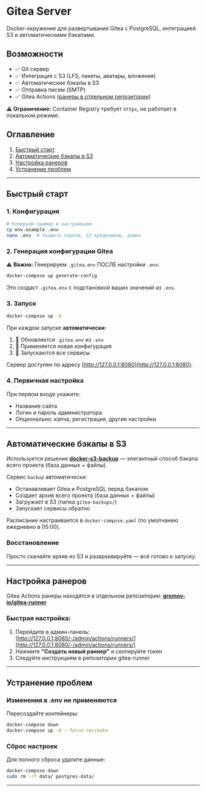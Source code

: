 # Gitea Server

Docker-окружение для развертывания Gitea с PostgreSQL, интеграцией S3 и автоматическими бэкапами.

## Возможности
- ✅ Git сервер
- ✅ Интеграция с S3 (LFS, пакеты, аватары, вложения)
- ✅ Автоматические бэкапы в S3
- ✅ Отправка писем (SMTP)
- ✅ Gitea Actions ([ранеры в отдельном репозитории](https://github.com/gromov-io/gitea-runner))

**⚠️ Ограничение:** Container Registry требует `https`, не работает в локальном режиме.

## Оглавление
1. [Быстрый старт](#быстрый-старт)
2. [Автоматические бэкапы в S3](#автоматические-бэкапы-в-s3)
3. [Настройка ранеров](#настройка-ранеров)
4. [Устранение проблем](#устранение-проблем)


---

## Быстрый старт

### 1. Конфигурация

```bash
# Копируем пример и настраиваем
cp env.example .env
nano .env  # Укажите пароли, S3 креденшелы, домен
```

### 2. Генерация конфигурации Gitea

⚠️ **Важно:** Генерируем `.gitea.env` ПОСЛЕ настройки `.env`:

```bash
docker-compose up generate-config
```

Это создаст `.gitea.env` с подстановкой ваших значений из `.env`.

### 3. Запуск

```bash
docker-compose up -d
```

При каждом запуске **автоматически**:
1. 🔧 Обновляется `.gitea.env` из `.env`
2. 🔄 Применяется новая конфигурация
3. 🚀 Запускаются все сервисы

Сервер доступен по адресу [http://127.0.0.1:8080](http://127.0.0.1:8080).

### 4. Первичная настройка

При первом входе укажите:
- Название сайта
- Логин и пароль администратора
- Опционально: капча, регистрация, другие настройки

---

## Автоматические бэкапы в S3

Используется решение **[docker-s3-backup](https://github.com/gromov-io/docker-s3-backup)** — элегантный способ бэкапа всего проекта (база данных + файлы).


Сервис `backup` автоматически:
   - Останавливает Gitea и PostgreSQL перед бэкапом
   - Создает архив всего проекта (база данных + файлы)
   - Загружает в S3 (папка `gitea-backups/`)
   - Запускает сервисы обратно

Расписание настраивается в `docker-compose.yaml` (по умолчанию ежедневно в 05:00).

### Восстановление

Просто скачайте архив из S3 и разархивируйте — всё готово к запуску.

---

## Настройка ранеров

Gitea Actions ранеры находятся в отдельном репозитории: **[gromov-io/gitea-runner](https://github.com/gromov-io/gitea-runner)**

### Быстрая настройка:

1. Перейдите в админ-панель: [http://127.0.0.1:8080/-/admin/actions/runners/](http://127.0.0.1:8080/-/admin/actions/runners/)
2. Нажмите **"Создать новый раннер"** и скопируйте токен
3. Следуйте инструкциям в репозитории gitea-runner

---

## Устранение проблем

### Изменения в .env не применяются

Пересоздайте контейнеры:
```bash
docker-compose down
docker-compose up -d --force-recreate
```

### Сброс настроек

Для полного сброса удалите данные:
```bash
docker-compose down
sudo rm -rf data/ postgres-data/
```

---
